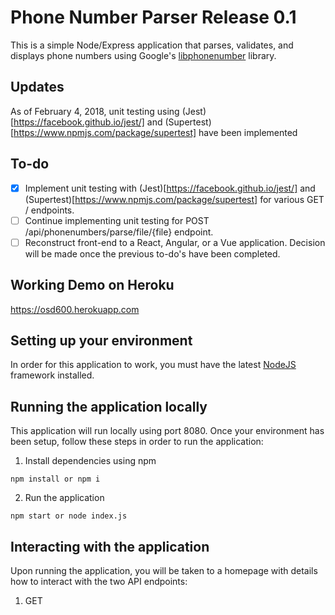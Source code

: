 # Phone Number Parser Release 0.1

This is a simple Node/Express application that parses, validates, and displays phone numbers using Google's [libphonenumber](https://github.com/googlei18n/libphonenumber) library.

## Updates
As of February 4, 2018, unit testing using (Jest)[https://facebook.github.io/jest/] and (Supertest)[https://www.npmjs.com/package/supertest]  have been implemented 

## To-do
- [x] Implement unit testing with (Jest)[https://facebook.github.io/jest/] and (Supertest)[https://www.npmjs.com/package/supertest] for various GET / endpoints.
- [ ] Continue implementing unit testing for POST /api/phonenumbers/parse/file/{file} endpoint.
- [ ] Reconstruct front-end to a React, Angular, or a Vue application.  Decision will be made once the previous to-do's have been completed.

## Working Demo on Heroku
https://osd600.herokuapp.com

## Setting up your environment
In order for this application to work, you must have the latest [NodeJS](https://nodejs.org/en/download/) framework installed.

## Running the application locally
This application will run locally using port 8080.
Once your environment has been setup, follow these steps in order to run the application:
1. Install dependencies using npm
```
npm install or npm i
```
2. Run the application
```
npm start or node index.js
```

## Interacting with the application
Upon running the application, you will be taken to a homepage with details how to interact with the two API endpoints:

1. GET 
